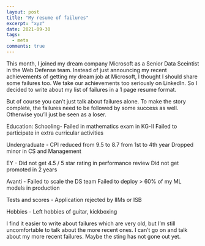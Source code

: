 ```yaml
---
layout: post
title: "My resume of failures"
excerpt: "xyz"
date: 2021-09-30
tags:
  - meta
comments: true
---
```


This month, I joined my dream company Microsoft as a Senior Data Sceintist in the Web Defense team. Instead of just announcing my recent achievements of getting my dream job at Microsoft, I thought I should share some failures too. We take our achievements too seriously on LinkedIn.  So I decided to write about my list of failures in a 1 page resume format. 


But of course you can’t just talk about failures alone. To make the story complete, the failures need to be followed by some success as well. Otherwise you’ll just be seen as a loser.


Education:
Schooling-
Failed in mathematics exam in KG-II
Failed to participate in extra curricular activities 

Undergraduate -
CPI reduced from 9.5 to 8.7 from 1st to 4th year
Dropped minor in CS and Management 

EY -
Did not get 4.5 / 5 star rating in performance review 
Did not get promoted in 2 years 

Avanti -
Failed to scale the DS team
Failed to deploy > 60% of my ML models in production 

Tests and scores -
Application rejected by IIMs or ISB 

Hobbies -
Left hobbies of guitar, kickboxing


I find it easier to write about failures which are very old, but I’m still uncomfortable to talk about the more recent ones. I can’t go on and talk about my more recent failures. Maybe the sting has not gone out yet.



